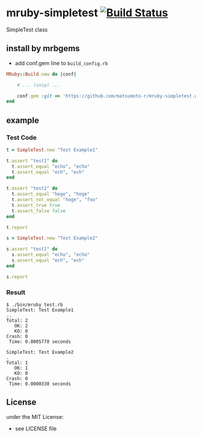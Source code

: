 # mruby-simpletest   [![Build Status](https://travis-ci.org/matsumoto-r/mruby-simpletest.svg?branch=master)](https://travis-ci.org/matsumoto-r/mruby-simpletest)
SimpleTest class
## install by mrbgems
- add conf.gem line to `build_config.rb`

```ruby
MRuby::Build.new do |conf|

    # ... (snip) ...

    conf.gem :git => 'https://github.com/matsumoto-r/mruby-simpletest.git'
end
```
## example
### Test Code
```ruby
t = SimpleTest.new "Test Example1"

t.assert "test1" do
  t.assert_equal "echo", "echo"
  t.assert_equal "ech", "ech"
end

t.assert "test2" do
  t.assert_equal "hoge", "hoge"
  t.assert_not_equal "hoge", "foo"
  t.assert_true true
  t.assert_false false
end

t.report

s = SimpleTest.new "Test Example2"

s.assert "test1" do
  s.assert_equal "echo", "echo"
  s.assert_equal "ech", "ech"
end

s.report
```
### Result
```
$ ./bin/mruby test.rb
SimpleTest: Test Example1
..
Total: 2
   OK: 2
   KO: 0
Crash: 0
 Time: 0.0005770 seconds

SimpleTest: Test Example2
.
Total: 1
   OK: 1
   KO: 0
Crash: 0
 Time: 0.0000330 seconds

```

## License
under the MIT License:
- see LICENSE file
